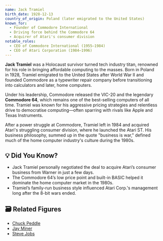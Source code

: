 ```yaml
---
name: Jack Tramiel
birth_date: 1928-12-13
country_of_origin: Poland (later emigrated to the United States)
known_for:
  - Founder of Commodore International
  - Driving force behind the Commodore 64
  - Acquirer of Atari's consumer division
notable_roles:
  - CEO of Commodore International (1955–1984)
  - CEO of Atari Corporation (1984–1996)
---
```


**Jack Tramiel** was a Holocaust survivor turned tech industry titan, renowned for his role in bringing affordable computing to the masses. Born in Poland in 1928, Tramiel emigrated to the United States after World War II and founded Commodore as a typewriter repair company before transitioning into calculators and later, home computers.

Under his leadership, Commodore released the VIC-20 and the legendary **Commodore 64**, which remains one of the best-selling computers of all time. Tramiel was known for his aggressive pricing strategies and relentless drive to democratise computing—often sparring with rivals like Apple and Texas Instruments.

After a power struggle at Commodore, Tramiel left in 1984 and acquired Atari's struggling consumer division, where he launched the Atari ST. His business philosophy, summed up in the quote "business is war," defined much of the home computer industry's culture during the 1980s.

## 💡 Did You Know?

- Jack Tramiel personally negotiated the deal to acquire Atari’s consumer business from Warner in just a few days.
- The Commodore 64’s low price point and built-in BASIC helped it dominate the home computer market in the 1980s.
- Tramiel’s family-run business style influenced Atari Corp.'s management long after the 8-bit wars ended.

## 🗃 Related Figures

- [Chuck Peddle](./chuck-peddle.md)
- [Jay Miner](./jay-miner.md)
- [Steve Jobs](./steve-jobs.md)